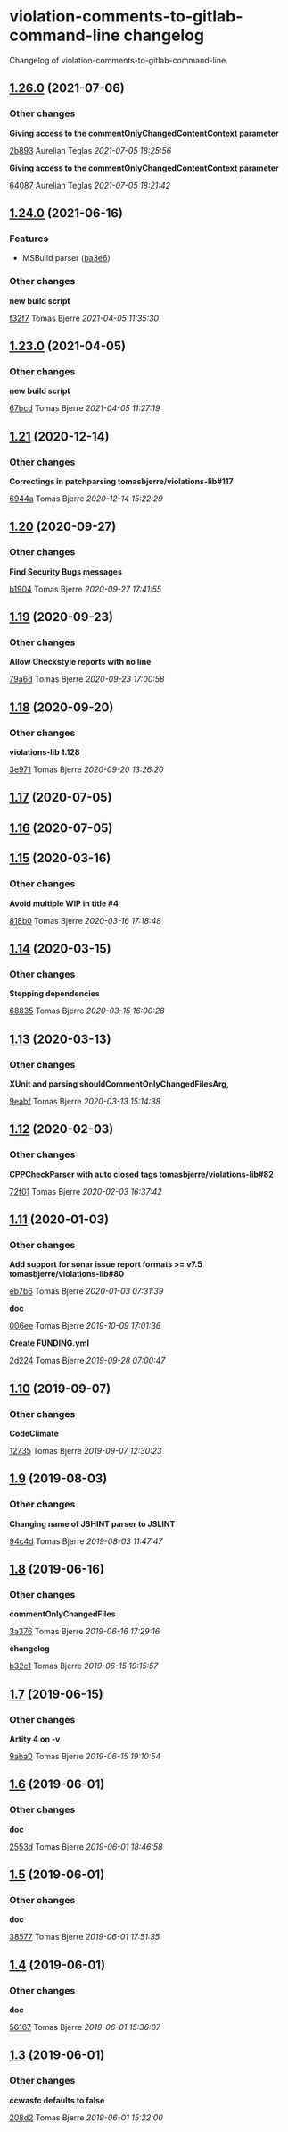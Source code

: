 # violation-comments-to-gitlab-command-line changelog

Changelog of violation-comments-to-gitlab-command-line.

## [1.26.0](https://github.com/tomasbjerre/violation-comments-to-gitlab-command-line/releases/tag/1.26.0) (2021-07-06)







### Other changes

**Giving access to the commentOnlyChangedContentContext parameter**


[2b893](https://github.com/tomasbjerre/violation-comments-to-gitlab-command-line/commit/2b8935480725cd5) Aurelian Teglas *2021-07-05 18:25:56*

**Giving access to the commentOnlyChangedContentContext parameter**


[64087](https://github.com/tomasbjerre/violation-comments-to-gitlab-command-line/commit/64087a84157a504) Aurelian Teglas *2021-07-05 18:21:42*


## [1.24.0](https://github.com/tomasbjerre/violation-comments-to-gitlab-command-line/releases/tag/1.24.0) (2021-06-16)



### Features

-  MSBuild parser ([ba3e6](https://github.com/tomasbjerre/violation-comments-to-gitlab-command-line/commit/ba3e68ca5ddc9c3))  




### Other changes

**new build script**


[f32f7](https://github.com/tomasbjerre/violation-comments-to-gitlab-command-line/commit/f32f749291f1b12) Tomas Bjerre *2021-04-05 11:35:30*


## [1.23.0](https://github.com/tomasbjerre/violation-comments-to-gitlab-command-line/releases/tag/1.23.0) (2021-04-05)







### Other changes

**new build script**


[67bcd](https://github.com/tomasbjerre/violation-comments-to-gitlab-command-line/commit/67bcd679375b1f9) Tomas Bjerre *2021-04-05 11:27:19*


## [1.21](https://github.com/tomasbjerre/violation-comments-to-gitlab-command-line/releases/tag/1.21) (2020-12-14)







### Other changes

**Correctings in patchparsing tomasbjerre/violations-lib#117**


[6944a](https://github.com/tomasbjerre/violation-comments-to-gitlab-command-line/commit/6944aff058efb75) Tomas Bjerre *2020-12-14 15:22:29*


## [1.20](https://github.com/tomasbjerre/violation-comments-to-gitlab-command-line/releases/tag/1.20) (2020-09-27)







### Other changes

**Find Security Bugs messages**


[b1904](https://github.com/tomasbjerre/violation-comments-to-gitlab-command-line/commit/b1904c40a622035) Tomas Bjerre *2020-09-27 17:41:55*


## [1.19](https://github.com/tomasbjerre/violation-comments-to-gitlab-command-line/releases/tag/1.19) (2020-09-23)







### Other changes

**Allow Checkstyle reports with no line**


[79a6d](https://github.com/tomasbjerre/violation-comments-to-gitlab-command-line/commit/79a6d1349fd5db4) Tomas Bjerre *2020-09-23 17:00:58*


## [1.18](https://github.com/tomasbjerre/violation-comments-to-gitlab-command-line/releases/tag/1.18) (2020-09-20)







### Other changes

**violations-lib 1.128**


[3e971](https://github.com/tomasbjerre/violation-comments-to-gitlab-command-line/commit/3e9713c8e928f04) Tomas Bjerre *2020-09-20 13:26:20*


## [1.17](https://github.com/tomasbjerre/violation-comments-to-gitlab-command-line/releases/tag/1.17) (2020-07-05)








## [1.16](https://github.com/tomasbjerre/violation-comments-to-gitlab-command-line/releases/tag/1.16) (2020-07-05)








## [1.15](https://github.com/tomasbjerre/violation-comments-to-gitlab-command-line/releases/tag/1.15) (2020-03-16)







### Other changes

**Avoid multiple WIP in title #4**


[818b0](https://github.com/tomasbjerre/violation-comments-to-gitlab-command-line/commit/818b0b2409c8a12) Tomas Bjerre *2020-03-16 17:18:48*


## [1.14](https://github.com/tomasbjerre/violation-comments-to-gitlab-command-line/releases/tag/1.14) (2020-03-15)







### Other changes

**Stepping dependencies**


[68835](https://github.com/tomasbjerre/violation-comments-to-gitlab-command-line/commit/68835669561e136) Tomas Bjerre *2020-03-15 16:00:28*


## [1.13](https://github.com/tomasbjerre/violation-comments-to-gitlab-command-line/releases/tag/1.13) (2020-03-13)







### Other changes

**XUnit and parsing shouldCommentOnlyChangedFilesArg,**


[9eabf](https://github.com/tomasbjerre/violation-comments-to-gitlab-command-line/commit/9eabf9d98aca89e) Tomas Bjerre *2020-03-13 15:14:38*


## [1.12](https://github.com/tomasbjerre/violation-comments-to-gitlab-command-line/releases/tag/1.12) (2020-02-03)







### Other changes

**CPPCheckParser with auto closed <error/> tags tomasbjerre/violations-lib#82**


[72f01](https://github.com/tomasbjerre/violation-comments-to-gitlab-command-line/commit/72f015fea3b8fba) Tomas Bjerre *2020-02-03 16:37:42*


## [1.11](https://github.com/tomasbjerre/violation-comments-to-gitlab-command-line/releases/tag/1.11) (2020-01-03)







### Other changes

**Add support for sonar issue report formats >= v7.5 tomasbjerre/violations-lib#80**


[eb7b6](https://github.com/tomasbjerre/violation-comments-to-gitlab-command-line/commit/eb7b6f8213dd1db) Tomas Bjerre *2020-01-03 07:31:39*

**doc**


[006ee](https://github.com/tomasbjerre/violation-comments-to-gitlab-command-line/commit/006eeb6c4bbef27) Tomas Bjerre *2019-10-09 17:01:36*

**Create FUNDING.yml**


[2d224](https://github.com/tomasbjerre/violation-comments-to-gitlab-command-line/commit/2d224157a6c3b16) Tomas Bjerre *2019-09-28 07:00:47*


## [1.10](https://github.com/tomasbjerre/violation-comments-to-gitlab-command-line/releases/tag/1.10) (2019-09-07)







### Other changes

**CodeClimate**


[12735](https://github.com/tomasbjerre/violation-comments-to-gitlab-command-line/commit/12735498e7ec7b8) Tomas Bjerre *2019-09-07 12:30:23*


## [1.9](https://github.com/tomasbjerre/violation-comments-to-gitlab-command-line/releases/tag/1.9) (2019-08-03)







### Other changes

**Changing name of JSHINT parser to JSLINT**


[94c4d](https://github.com/tomasbjerre/violation-comments-to-gitlab-command-line/commit/94c4d42df18c95a) Tomas Bjerre *2019-08-03 11:47:47*


## [1.8](https://github.com/tomasbjerre/violation-comments-to-gitlab-command-line/releases/tag/1.8) (2019-06-16)







### Other changes

**commentOnlyChangedFiles**


[3a376](https://github.com/tomasbjerre/violation-comments-to-gitlab-command-line/commit/3a3764ce5409941) Tomas Bjerre *2019-06-16 17:29:16*

**changelog**


[b32c1](https://github.com/tomasbjerre/violation-comments-to-gitlab-command-line/commit/b32c133fb909ea3) Tomas Bjerre *2019-06-15 19:15:57*


## [1.7](https://github.com/tomasbjerre/violation-comments-to-gitlab-command-line/releases/tag/1.7) (2019-06-15)







### Other changes

**Artity 4 on -v**


[9aba0](https://github.com/tomasbjerre/violation-comments-to-gitlab-command-line/commit/9aba03d4c5d0944) Tomas Bjerre *2019-06-15 19:10:54*


## [1.6](https://github.com/tomasbjerre/violation-comments-to-gitlab-command-line/releases/tag/1.6) (2019-06-01)







### Other changes

**doc**


[2553d](https://github.com/tomasbjerre/violation-comments-to-gitlab-command-line/commit/2553db320a0bb05) Tomas Bjerre *2019-06-01 18:46:58*


## [1.5](https://github.com/tomasbjerre/violation-comments-to-gitlab-command-line/releases/tag/1.5) (2019-06-01)







### Other changes

**doc**


[38577](https://github.com/tomasbjerre/violation-comments-to-gitlab-command-line/commit/38577a430de8dd6) Tomas Bjerre *2019-06-01 17:51:35*


## [1.4](https://github.com/tomasbjerre/violation-comments-to-gitlab-command-line/releases/tag/1.4) (2019-06-01)







### Other changes

**doc**


[56167](https://github.com/tomasbjerre/violation-comments-to-gitlab-command-line/commit/56167627437a296) Tomas Bjerre *2019-06-01 15:36:07*


## [1.3](https://github.com/tomasbjerre/violation-comments-to-gitlab-command-line/releases/tag/1.3) (2019-06-01)







### Other changes

**ccwasfc defaults to false**


[208d2](https://github.com/tomasbjerre/violation-comments-to-gitlab-command-line/commit/208d236d84dd783) Tomas Bjerre *2019-06-01 15:22:00*


    
